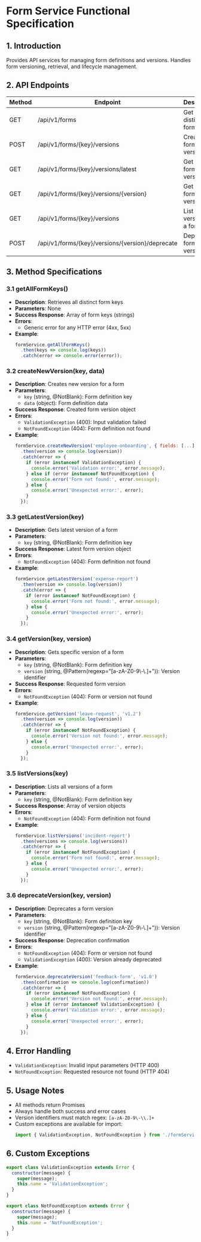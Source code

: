 # Form Service Functional Specification

## 1. Introduction
Provides API services for managing form definitions and versions. Handles form versioning, retrieval, and lifecycle management.

## 2. API Endpoints
| Method | Endpoint | Description |
|--------|----------|-------------|
| GET | /api/v1/forms | Get all distinct form keys |
| POST | /api/v1/forms/{key}/versions | Create new form version |
| GET | /api/v1/forms/{key}/versions/latest | Get latest form version |
| GET | /api/v1/forms/{key}/versions/{version} | Get specific form version |
| GET | /api/v1/forms/{key}/versions | List all versions of a form |
| POST | /api/v1/forms/{key}/versions/{version}/deprecate | Deprecate form version |

## 3. Method Specifications

### 3.1 getAllFormKeys()
- **Description**: Retrieves all distinct form keys
- **Parameters**: None
- **Success Response**: Array of form keys (strings)
- **Errors**: 
  - Generic error for any HTTP error (4xx, 5xx)
- **Example**:
  ```javascript
  formService.getAllFormKeys()
    .then(keys => console.log(keys))
    .catch(error => console.error(error));
  ```

### 3.2 createNewVersion(key, data)
- **Description**: Creates new version for a form
- **Parameters**:
  - `key` (string, @NotBlank): Form definition key
  - `data` (object): Form definition data
- **Success Response**: Created form version object
- **Errors**:
  - `ValidationException` (400): Input validation failed
  - `NotFoundException` (404): Form definition not found
- **Example**:
  ```javascript
  formService.createNewVersion('employee-onboarding', { fields: [...] })
    .then(version => console.log(version))
    .catch(error => {
      if (error instanceof ValidationException) {
        console.error('Validation error:', error.message);
      } else if (error instanceof NotFoundException) {
        console.error('Form not found:', error.message);
      } else {
        console.error('Unexpected error:', error);
      }
    });
  ```

### 3.3 getLatestVersion(key)
- **Description**: Gets latest version of a form
- **Parameters**:
  - `key` (string, @NotBlank): Form definition key
- **Success Response**: Latest form version object
- **Errors**:
  - `NotFoundException` (404): Form definition not found
- **Example**: 
  ```javascript
  formService.getLatestVersion('expense-report')
    .then(version => console.log(version))
    .catch(error => {
      if (error instanceof NotFoundException) {
        console.error('Form not found:', error.message);
      } else {
        console.error('Unexpected error:', error);
      }
    });
  ```

### 3.4 getVersion(key, version)
- **Description**: Gets specific version of a form
- **Parameters**:
  - `key` (string, @NotBlank): Form definition key
  - `version` (string, @Pattern(regexp="[a-zA-Z0-9\\-\\.]+")): Version identifier
- **Success Response**: Requested form version
- **Errors**:
  - `NotFoundException` (404): Form or version not found
- **Example**:
  ```javascript
  formService.getVersion('leave-request', 'v1.2')
    .then(version => console.log(version))
    .catch(error => {
      if (error instanceof NotFoundException) {
        console.error('Version not found:', error.message);
      } else {
        console.error('Unexpected error:', error);
      }
    });
  ```

### 3.5 listVersions(key)
- **Description**: Lists all versions of a form
- **Parameters**:
  - `key` (string, @NotBlank): Form definition key
- **Success Response**: Array of version objects
- **Errors**:
  - `NotFoundException` (404): Form definition not found
- **Example**:
  ```javascript
  formService.listVersions('incident-report')
    .then(versions => console.log(versions))
    .catch(error => {
      if (error instanceof NotFoundException) {
        console.error('Form not found:', error.message);
      } else {
        console.error('Unexpected error:', error);
      }
    });
  ```

### 3.6 deprecateVersion(key, version)
- **Description**: Deprecates a form version
- **Parameters**:
  - `key` (string, @NotBlank): Form definition key
  - `version` (string, @Pattern(regexp="[a-zA-Z0-9\\-\\.]+")): Version identifier
- **Success Response**: Deprecation confirmation
- **Errors**:
  - `NotFoundException` (404): Form or version not found
  - `ValidationException` (400): Version already deprecated
- **Example**:
  ```javascript
  formService.deprecateVersion('feedback-form', 'v1.0')
    .then(confirmation => console.log(confirmation))
    .catch(error => {
      if (error instanceof NotFoundException) {
        console.error('Version not found:', error.message);
      } else if (error instanceof ValidationException) {
        console.error('Validation error:', error.message);
      } else {
        console.error('Unexpected error:', error);
      }
    });
  ```

## 4. Error Handling
- `ValidationException`: Invalid input parameters (HTTP 400)
- `NotFoundException`: Requested resource not found (HTTP 404)

## 5. Usage Notes
- All methods return Promises
- Always handle both success and error cases
- Version identifiers must match regex: `[a-zA-Z0-9\-\\.]+`
- Custom exceptions are available for import:
  ```javascript
  import { ValidationException, NotFoundException } from './formService';
  ```

## 6. Custom Exceptions
```javascript
export class ValidationException extends Error {
  constructor(message) {
    super(message);
    this.name = 'ValidationException';
  }
}

export class NotFoundException extends Error {
  constructor(message) {
    super(message);
    this.name = 'NotFoundException';
  }
}
